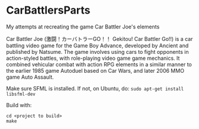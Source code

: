 # CarBattlersParts
My attempts at recreating the game Car Battler Joe's elements

Car Battler Joe (激闘！カーバトラーGO！！ Gekitou! Car Battler Go!!) is a car battling video game for the Game Boy Advance, developed by Ancient and published by Natsume. The game involves using cars to fight opponents in action-styled battles, with role-playing video game game mechanics. It combined vehicular combat with action RPG elements in a similar manner to the earlier 1985 game Autoduel based on Car Wars, and later 2006 MMO game Auto Assault.

Make sure SFML is installed. If not, on Ubuntu, do:
`sudo apt-get install libsfml-dev`

Build with:
```
cd <project to build>
make
```

